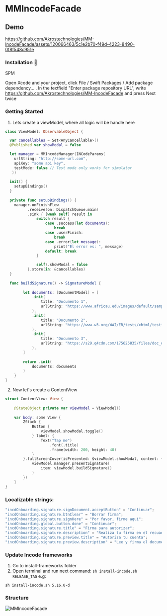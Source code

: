 # MMIncodeFacade


## Demo 

https://github.com/Akrostechnologies/MM-IncodeFacade/assets/120066463/5c1e2b70-f49d-4223-8490-0f8f548c951e

### Installation 💾

SPM

Open Xcode and your project, click File / Swift Packages / Add package dependency... . In the textfield "Enter package repository URL", write https://github.com/Akrostechnologies/MM-IncodeFacade and press Next twice



### Getting Started

1. Lets create a viewModel, where all logic will be handle here

```swift
class ViewModel: ObservableObject {

  var cancellables = Set<AnyCancellable>()
  @Published var showModal = false

  let manager = MMIncodeManager(INCodeParams(
    urlString: "http://some-url.com",
    apiKey: "some api key",
    testMode: false // Test mode only works for simulator
   ))
  
  init() {
    setupBindings()
  }
   
  private func setupBindings() {
    manager.onFinishFlow
          .receive(on: DispatchQueue.main)
          .sink { [weak self] result in
              switch result {
                  case .success(let documents):
                      break
                  case .userFinish:
                      break
                  case .error(let message):
                      print("El error es: ", message)
                  default: break
              }

              self?.showModal = false
          }.store(in: &cancellables)
  }
  
  func buildSignature() -> SignatureModel {
        
        let documents: [DocumentModel] = [
            .init(
                title: "Documento 1",
                urlString: "https://www.africau.edu/images/default/sample.pdf"
            ),
            .init(
                title: "Documento 2",
                urlString: "https://www.w3.org/WAI/ER/tests/xhtml/testfiles/resources/pdf/dummy.pdf"
            ),
            .init(
                title: "Documento 3",
                urlString: "https://s29.q4cdn.com/175625835/files/doc_downloads/test.pdf"
            ),
        ]
        
        return .init(
            documents: documents
        )
    }
}
```

2. Now let's create a ContentView

```swift
struct ContentView: View {
    
    @StateObject private var viewModel = ViewModel()
    
    var body: some View {
        ZStack {
            Button {
                viewModel.showModal.toggle()
            } label: {
                Text("Tap me")
                    .font(.title)
                    .frame(width: 200, height: 40)
            }
        }.fullScreenCover(isPresented: $viewModel.showModal, content: {
            viewModel.manager.presentSignature(
                item: viewModel.buildSignature()
            )
        })
    }
}
```

### Localizable strings:

```swift
"incdOnboarding.signature.signDocument.acceptButton" = "Continuar";
"incdOnboarding.signature.btnClear" = "Borrar firma";
"incdOnboarding.signature.signHere" = "Por favor, firme aquí";
"incdOnboarding.global.button.done" = "Continuar";
"incdOnboarding.signature.title" = "Firma para autorizar";
"incdOnboarding.signature.description" = "Realiza tu firma en el recuadro para dar de alta tu cuenta.";
"incdOnboarding.signature.preview.title" = "Autoriza tu cuenta";
"incdOnboarding.signature.preview.description" = "Lee y firma el documento que aparece en la siguiente pantalla para autorizar tu cuenta.";
```


### Update Incode frameworks
1. Go to install-frameworks folder
2. Open terminal and run next command: `sh install-incode.sh RELEASE_TAG`
e.g:

```console
sh install-incode.sh 5.16.0-d
```

### Structure


![MMIncodeFacade](https://github.com/Akrostechnologies/MM-IncodeFacade/assets/120066463/3b1b055a-ea0d-4388-8656-bdc09ca9fe8d)

